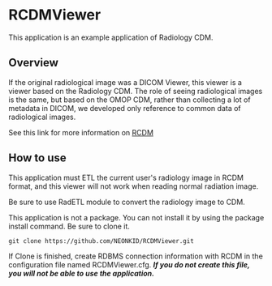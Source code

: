 # RCDMViewer

This application is an example application of Radiology CDM.



## Overview

If the original radiological image was a DICOM Viewer, this viewer is a viewer based on the Radiology CDM. The role of seeing radiological images is the same, but based on the OMOP CDM, rather than collecting a lot of metadata in DICOM, we developed only reference to common data of radiological images.

See this link for more information on [RCDM](https://github.com/OHDSI/Radiology-CDM)



## How to use

This application must ETL the current user's radiology image in RCDM format, and this viewer will not work when reading normal radiation image.

Be sure to use RadETL module to convert the radiology image to CDM.

This application is not a package. You can not install it by using the package install command. Be sure to clone it.

```
git clone https://github.com/NEONKID/RCDMViewer.git
```

If Clone is finished, create RDBMS connection information with RCDM in the configuration file named RCDMViewer.cfg. ***If you do not create this file, you will not be able to use the application.***

